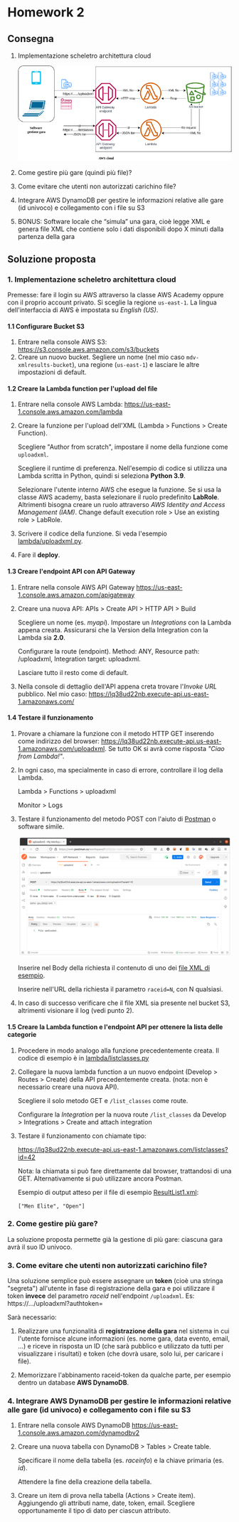 # Homework 2

## Consegna

1. Implementazione scheletro architettura cloud

    ![Schema](img/schema_gestione_risultati2.png)

2. Come gestire più gare (quindi più file)?
3. Come evitare che utenti non autorizzati carichino file?
4. Integrare AWS DynamoDB per gestire le informazioni relative alle gare (id univoco) e collegamento con i file su S3
5. BONUS: Software locale che “simula” una gara, cioè legge XML e genera file XML che contiene solo i dati disponibili dopo X minuti dalla partenza della gara


## Soluzione proposta

### 1. Implementazione scheletro architettura cloud

Premesse: fare il login su AWS attraverso la classe AWS Academy oppure con il proprio account privato. Si sceglie la regione `us-east-1`. La lingua dell'interfaccia di AWS è impostata su *English (US)*.

#### 1.1 Configurare Bucket S3

1. Entrare nella console AWS S3: https://s3.console.aws.amazon.com/s3/buckets
2. Creare un nuovo bucket. Segliere un nome (nel mio caso `mdv-xmlresults-bucket`), una regione (`us-east-1`) e lasciare le altre impostazioni di default.


#### 1.2 Creare la Lambda function per l'upload del file

1. Entrare nella console AWS Lambda: https://us-east-1.console.aws.amazon.com/lambda

2. Creare la funzione per l'upload dell'XML (Lambda > Functions > Create Function).

    Scegliere "Author from scratch", impostare il nome della funzione come `uploadxml`.
    
    Scegliere il runtime di preferenza. Nell'esempio di codice si utilizza una Lambda scritta in Python, quindi si seleziona **Python 3.9**.

    Selezionare l'utente interno AWS che esegue la funzione. Se si usa la classe AWS academy, basta selezionare il ruolo predefinito **LabRole**. Altrimenti bisogna creare un ruolo attraverso *AWS Identity and Access Management (IAM)*.
    Change default execution role > Use an existing role > LabRole.

3. Scrivere il codice della funzione. Si veda l'esempio [lambda/uploadxml.py](lambda/uploadxml.py).

4. Fare il **deploy**.


#### 1.3 Creare l'endpoint API con API Gateway

1. Entrare nella console AWS API Gateway https://us-east-1.console.aws.amazon.com/apigateway

2. Creare una nuova API: APIs > Create API > HTTP API > Build

    Scegliere un nome (es. *myapi*). Impostare un *Integrations* con la Lambda appena creata.
    Assicurarsi che la Version della Integration con la Lambda sia **2.0**.

    Configurare la route (endpoint). Method: ANY, Resource path: /uploadxml, Integration target: uploadxml.

    Lasciare tutto il resto come di default.

3. Nella console di dettaglio dell'API appena creta trovare l'*Invoke URL* pubblico. Nel mio caso: https://lq38ud22nb.execute-api.us-east-1.amazonaws.com/


#### 1.4 Testare il funzionamento

1. Provare a chiamare la funzione con il metodo HTTP GET inserendo come indirizzo del browser:
https://lq38ud22nb.execute-api.us-east-1.amazonaws.com/uploadxml. Se tutto OK si avrà come risposta *"Ciao from Lambda!"*.

2. In ogni caso, ma specialmente in caso di errore, controllare il log della Lambda.

    Lambda > Functions > uploadxml

    Monitor > Logs

3. Testare il funzionamento del metodo POST con l'aiuto di [Postman](https://www.postman.com/) o software simile.

    ![](img/screenshot_postman.png)

    Inserire nel Body della richiesta il contenuto di uno dei [file XML di esempio](../xml_di_prova/).

    Inserire nell'URL della richiesta il parametro `raceid=N`, con N qualsiasi.

4. In caso di successo verificare che il file XML sia presente nel bucket S3, altrimenti visionare il log (vedi punto 2).

#### 1.5 Creare la Lambda function e l'endpoint API per ottenere la lista delle categorie

1. Procedere in modo analogo alla funzione precedentemente creata. Il codice di esempio è in [lambda/listclasses.py](lambda/listclasses.py)

2. Collegare la nuova lambda function a un nuovo endpoint (Develop > Routes > Create) della API precedentemente creata. (nota: non è necessario creare una nuova API).

    Scegliere il solo metodo GET e `/list_classes` come route.

    Configurare la *Integration* per la nuova route `/list_classes` da Develop > Integrations > Create and attach integration

3. Testare il funzionamento con chiamate tipo:
    
    https://lq38ud22nb.execute-api.us-east-1.amazonaws.com/listclasses?id=42

    Nota: la chiamata si può fare direttamente dal browser, trattandosi di una GET.
    Alternativamente si può utilizzare ancora Postman.

    Esempio di output atteso per il file di esempio [ResultList1.xml](../xml_di_prova/ResultList1.xml):

    ```
    ["Men Elite", "Open"]
    ```


### 2. Come gestire più gare?

La soluzione proposta permette già la gestione di più gare: ciascuna gara avrà il suo ID univoco.

### 3. Come evitare che utenti non autorizzati carichino file?

Una soluzione semplice può essere assegnare un **token** (cioè una stringa "segreta") all'utente in fase di registrazione della gara e poi utilizzare il token **invece** del parametro *raceid* nell'endpoint `/uploadxml`. Es: https://.../uploadxml?authtoken=

Sarà necessario:

1. Realizzare una funzionalità di **registrazione della gara** nel sistema in cui l'utente fornisce alcune informazioni (es. nome gara, data evento, email, ...) e riceve in risposta un ID (che sarà pubblico e utilizzato da tutti per visualizzare i risultati) e token (che dovrà usare, solo lui, per caricare i file).

2. Memorizzare l'abbinamento raceid-token da qualche parte, per esempio dentro un database **AWS DynamoDB**.

### 4. Integrare AWS DynamoDB per gestire le informazioni relative alle gare (id univoco) e collegamento con i file su S3

1. Entrare nella console AWS DynamoDB https://us-east-1.console.aws.amazon.com/dynamodbv2

2. Creare una nuova tabella con DynamoDB > Tables > Create table.

    Specificare il nome della tabella (es. *raceinfo*) e la chiave primaria (es. *id*).

    Attendere la fine della creazione della tabella.

3. Creare un item di prova nella tabella (Actions > Create item). Aggiungendo gli attributi name, date, token, email. Scegliere opportunamente il tipo di dato per ciascun attributo.
